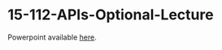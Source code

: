 # 15-112-APIs-Optional-Lecture

Powerpoint available [here](https://docs.google.com/presentation/d/18sCS5gmg40Y_L3F1uEQOYvMtVsIuglG5q4f-lpW2cVg/edit?usp=sharing).
